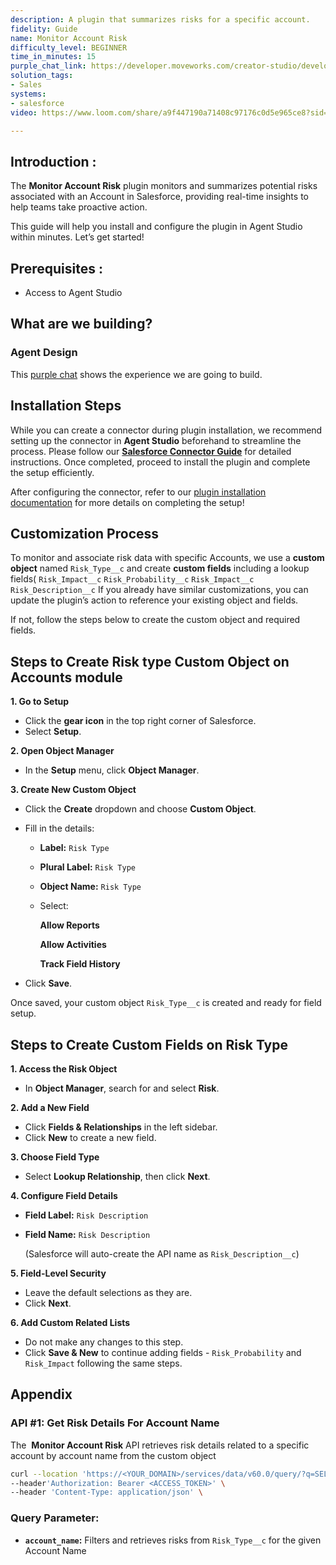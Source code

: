 ```yaml
---
description: A plugin that summarizes risks for a specific account.
fidelity: Guide
name: Monitor Account Risk
difficulty_level: BEGINNER
time_in_minutes: 15
purple_chat_link: https://developer.moveworks.com/creator-studio/developer-tools/purple-chat/?conversation=%7B%22startTimestamp%22%3A%2211%3A43%2BAM%22%2C%22messages%22%3A%5B%7B%22role%22%3A%22user%22%2C%22parts%22%3A%5B%7B%22richText%22%3A%22%3Cp%3EWhat+are+the+risks+for+IntelliFresh%3F%3C%2Fp%3E%22%7D%5D%7D%2C%7B%22role%22%3A%22assistant%22%2C%22parts%22%3A%5B%7B%22reasoningSteps%22%3A%5B%7B%22status%22%3A%22success%22%2C%22richText%22%3A%22Searches+Salesforce+for+the+account+and+associated+risks.%22%7D%5D%7D%2C%7B%22richText%22%3A%22%3Cp%3EHere+is+the+summary+of+risks+for+IntelliFresh%3A%3Cbr%3E%3C%2Fp%3E%22%7D%2C%7B%22richText%22%3A%22%3Cb%3E%3Cp%3ERisk+1%3A+Payment+Delays%3Cbr%3E%3C%2Fp%3E%3C%2Fb%3E%3Cbr%3E%3Cp%3E%3Cb%3EDescription%3A%3C%2Fb%3E+IntelliFresh+has+a+history+of+late+payments.%3Cbr%3E%3Cb%3EImpact%3A%3C%2Fb%3E+High%3Cbr%3E%3Cb%3EProbability%3A%3C%2Fb%3E+Medium%3C%2Fp%3E%22%7D%2C%7B%22richText%22%3A%22%3Cb%3E%3Cp%3ERisk+2%3A+Contract+Renewal%3Cbr%3E%3C%2Fp%3E%3C%2Fb%3E%3Cbr%3E%3Cp%3E%3Cb%3EDescription%3A%3C%2Fb%3E+The+current+contract+is+up+for+renewal+in+3+months.%3Cbr%3E%3Cb%3EImpact%3A%3C%2Fb%3E+Medium%3Cbr%3E%3Cb%3EProbability%3A%3C%2Fb%3E+High%3C%2Fp%3E%22%7D%2C%7B%22richText%22%3A%22%3Cb%3E%3Cp%3ERisk+3%3A+Competitor+Activity%3Cbr%3E%3C%2Fp%3E%3C%2Fb%3E%3Cbr%3E%3Cp%3E%3Cb%3EDescription%3A%3C%2Fb%3E+Competitors+are+actively+targeting+IntelliFresh+with+similar+solutions.%3Cbr%3E%3Cb%3EImpact%3A%3C%2Fb%3E+High%3Cbr%3E%3Cb%3EProbability%3A%3C%2Fb%3E+High%3C%2Fp%3E%22%7D%5D%7D%5D%7D
solution_tags:
- Sales
systems:
- salesforce
video: https://www.loom.com/share/a9f447190a71408c97176c0d5e965ce8?sid=76d30f18-3dbc-4796-ad10-474f70c89170

---
```

## **Introduction :**

The **Monitor Account Risk** plugin monitors and summarizes potential risks associated with an Account in Salesforce, providing real-time insights to help teams take proactive action.

This guide will help you install and configure the plugin in Agent Studio within minutes. Let’s get started!

## **Prerequisites :**

- Access to Agent Studio

## **What are we building?**

### **Agent Design**

This [purple chat](https://developer.moveworks.com/creator-studio/developer-tools/purple-chat?conversation=%7B%22startTimestamp%22%3A%2211%3A43%2BAM%22%2C%22messages%22%3A%5B%7B%22role%22%3A%22user%22%2C%22parts%22%3A%5B%7B%22richText%22%3A%22%3Cp%3EWhat+are+the+risks+for+IntelliFresh%3F%3C%2Fp%3E%22%7D%5D%7D%2C%7B%22role%22%3A%22assistant%22%2C%22parts%22%3A%5B%7B%22reasoningSteps%22%3A%5B%7B%22status%22%3A%22success%22%2C%22richText%22%3A%22Searches+Salesforce+for+the+account+and+associated+risks.%22%7D%5D%7D%2C%7B%22richText%22%3A%22%3Cp%3EHere+is+the+summary+of+risks+for+IntelliFresh%3A%3Cbr%3E%3C%2Fp%3E%22%7D%2C%7B%22richText%22%3A%22%3Cb%3E%3Cp%3ERisk+1%3A+Payment+Delays%3Cbr%3E%3C%2Fp%3E%3C%2Fb%3E%3Cbr%3E%3Cp%3E%3Cb%3EDescription%3A%3C%2Fb%3E+IntelliFresh+has+a+history+of+late+payments.%3Cbr%3E%3Cb%3EImpact%3A%3C%2Fb%3E+High%3Cbr%3E%3Cb%3EProbability%3A%3C%2Fb%3E+Medium%3C%2Fp%3E%22%7D%2C%7B%22richText%22%3A%22%3Cb%3E%3Cp%3ERisk+2%3A+Contract+Renewal%3Cbr%3E%3C%2Fp%3E%3C%2Fb%3E%3Cbr%3E%3Cp%3E%3Cb%3EDescription%3A%3C%2Fb%3E+The+current+contract+is+up+for+renewal+in+3+months.%3Cbr%3E%3Cb%3EImpact%3A%3C%2Fb%3E+Medium%3Cbr%3E%3Cb%3EProbability%3A%3C%2Fb%3E+High%3C%2Fp%3E%22%7D%2C%7B%22richText%22%3A%22%3Cb%3E%3Cp%3ERisk+3%3A+Competitor+Activity%3Cbr%3E%3C%2Fp%3E%3C%2Fb%3E%3Cbr%3E%3Cp%3E%3Cb%3EDescription%3A%3C%2Fb%3E+Competitors+are+actively+targeting+IntelliFresh+with+similar+solutions.%3Cbr%3E%3Cb%3EImpact%3A%3C%2Fb%3E+High%3Cbr%3E%3Cb%3EProbability%3A%3C%2Fb%3E+High%3C%2Fp%3E%22%7D%5D%7D%5D%7D) shows the experience we are going to build.

## Installation Steps

While you can create a connector during plugin installation, we recommend setting up the connector in **Agent Studio** beforehand to streamline the process. Please follow our [**Salesforce Connector Guide**](https://developer.moveworks.com/marketplace/package/?id=salesforce&hist=home%2Cbrws#how-to-implement) for detailed instructions. Once completed, proceed to install the plugin and complete the setup efficiently.

After configuring the connector, refer to our [plugin installation documentation](https://help.moveworks.com/docs/ai-agent-marketplace-installation) for more details on completing the setup!

## **Customization Process**

To monitor and associate risk data with specific Accounts, we use a **custom object** named `Risk_Type__c` and create **custom fields** including a lookup fields( `Risk_Impact__c`  `Risk_Probability__c`  `Risk_Impact__c`  `Risk_Description__c` If you already have similar customizations, you can update the plugin’s action to reference your existing object and fields.

If not, follow the steps below to create the custom object and required fields.

## Steps to Create Risk type Custom Object on Accounts module

**1. Go to Setup**

- Click the **gear icon** in the top right corner of Salesforce.
- Select **Setup**.

**2. Open Object Manager**

- In the **Setup** menu, click **Object Manager**.

**3. Create New Custom Object**

- Click the **Create** dropdown and choose **Custom Object**.
- Fill in the details:
    - **Label:** `Risk Type`
    - **Plural Label:** `Risk Type`
    - **Object Name:** `Risk Type`
    - Select:
        
        **Allow Reports**
        
        **Allow Activities**
        
        **Track Field History**
        
- Click **Save**.

Once saved, your custom object `Risk_Type__c` is created and ready for field setup.

## Steps to Create Custom Fields on Risk Type

**1. Access the Risk Object**

- In **Object Manager**, search for and select **Risk**.

**2. Add a New Field**

- Click **Fields & Relationships** in the left sidebar.
- Click **New** to create a new field.

**3. Choose Field Type**

- Select **Lookup Relationship**, then click **Next**.

**4. Configure Field Details**

- **Field Label:** `Risk Description`
- **Field Name:** `Risk Description`
    
    (Salesforce will auto-create the API name as `Risk_Description__c`)
    

**5. Field-Level Security**

- Leave the default selections as they are.
- Click **Next**.

**6. Add Custom Related Lists**

- Do not make any changes to this step.
- Click **Save & New** to continue adding fields - `Risk_Probability`  and `Risk_Impact`  following the same steps.

## **Appendix**

### **API #1: Get Risk Details For Account Name**

The  **Monitor Account Risk** API retrieves risk details related to a specific account by account name from the custom object

```bash
curl --location 'https://<YOUR_DOMAIN>/services/data/v60.0/query/?q=SELECT+Risk_Description__c%2C+Name%2C+Account__c%2C+Risk_Impact__c%2C+Risk_Probability__c+FROM+Risk_Type__c+WHERE+Account__r.Name+%3D+%27<account_name>%27' \
--header'Authorization: Bearer <ACCESS_TOKEN>' \
--header 'Content-Type: application/json' \

```

### **Query Parameter:**

- **`account_name`:** Filters and retrieves risks from `Risk_Type__c` for the given Account Name